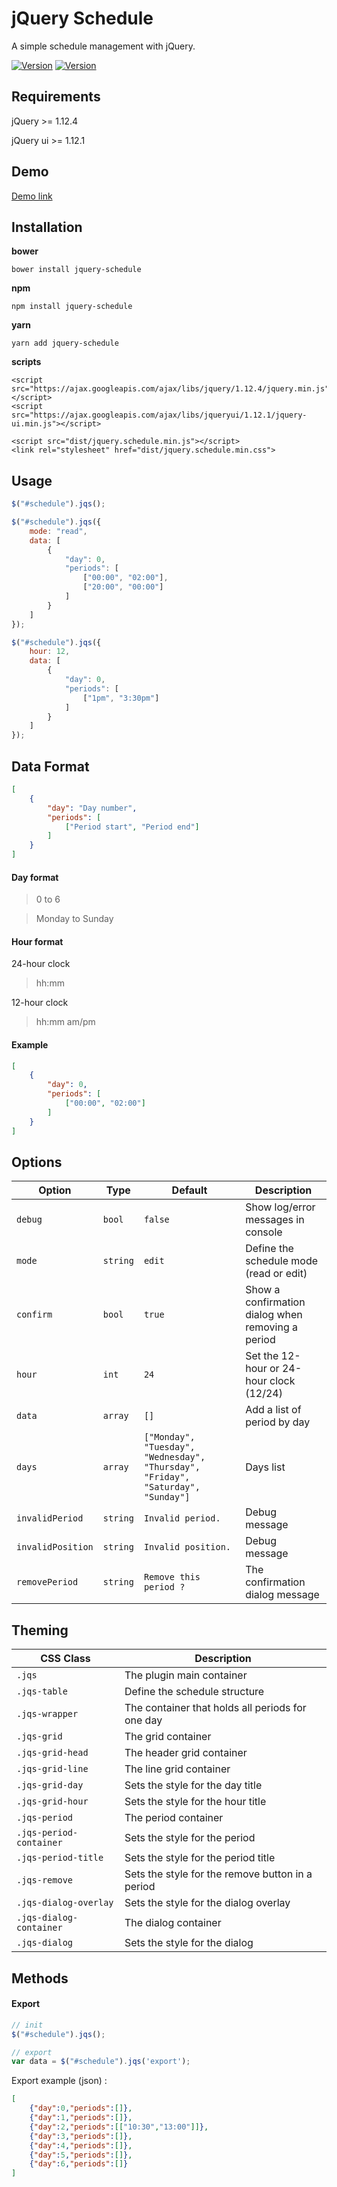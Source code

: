 # jQuery Schedule

A simple schedule management with jQuery.

[![Version](https://img.shields.io/npm/v/jquery-schedule.svg)](https://www.npmjs.org/package/jquery-schedule)
[![Version](https://img.shields.io/bower/v/jquery-schedule.svg)](https://github.com/Yehzuna/jquery-schedule)

## Requirements

jQuery >= 1.12.4

jQuery ui >= 1.12.1

## Demo

[Demo link](https://yehzuna.github.io/jquery-schedule/)

## Installation

**bower**

    bower install jquery-schedule
    
**npm**

    npm install jquery-schedule
    
**yarn**
    
    yarn add jquery-schedule
    
**scripts**

    <script src="https://ajax.googleapis.com/ajax/libs/jquery/1.12.4/jquery.min.js"></script>
    <script src="https://ajax.googleapis.com/ajax/libs/jqueryui/1.12.1/jquery-ui.min.js"></script>
    
    <script src="dist/jquery.schedule.min.js"></script>
    <link rel="stylesheet" href="dist/jquery.schedule.min.css">

## Usage

```javascript
$("#schedule").jqs();

$("#schedule").jqs({
    mode: "read",
    data: [
        {
            "day": 0,
            "periods": [
                ["00:00", "02:00"],
                ["20:00", "00:00"]
            ]
        }
    ]
});

$("#schedule").jqs({
    hour: 12,
    data: [
        {
            "day": 0,
            "periods": [
                ["1pm", "3:30pm"]
            ]
        }
    ]
});

```

## Data Format

```json
[
    {
        "day": "Day number",
        "periods": [
            ["Period start", "Period end"]
        ]
    }
]
```
#### Day format
> 0 to 6

> Monday to Sunday

#### Hour format

24-hour clock 
> hh:mm

12-hour clock 
>hh:mm am/pm

#### Example
```json
[
    {
        "day": 0,
        "periods": [
            ["00:00", "02:00"]
        ]
    }
]
```

## Options

| Option | Type | Default | Description
| --- | --- |  --- |  --- |
| `debug` | `bool` | `false` | Show log/error messages in console
| `mode` | `string` | `edit` | Define the schedule mode (read or edit)
| `confirm` | `bool` | `true` | Show a confirmation dialog when removing a period
| `hour` | `int` | `24` | Set the 12-hour or 24-hour clock (12/24)
| `data` | `array` | `[]` | Add a list of period by day
| `days` | `array` | `["Monday", "Tuesday", "Wednesday", "Thursday", "Friday", "Saturday", "Sunday"]` | Days list 
| `invalidPeriod` | `string` | `Invalid period.` | Debug message
| `invalidPosition` | `string` | `Invalid position.` | Debug message
| `removePeriod` | `string` | `Remove this period ?` | The confirmation dialog message


## Theming

| CSS Class | Description
| --- | --- |  
| `.jqs` | The plugin main container |
| `.jqs-table` | Define the schedule structure |
| `.jqs-wrapper` | The container that holds all periods for one day |
| `.jqs-grid` | The grid container |
| `.jqs-grid-head` | The header grid container |
| `.jqs-grid-line` | The line grid container |
| `.jqs-grid-day` | Sets the style for the day title |
| `.jqs-grid-hour` | Sets the style for the hour title |
| `.jqs-period` | The period container |
| `.jqs-period-container` | Sets the style for the period |
| `.jqs-period-title` | Sets the style for the period title |
| `.jqs-remove` | Sets the style for the remove button in a period |
| `.jqs-dialog-overlay` | Sets the style for the dialog overlay |
| `.jqs-dialog-container` | The dialog container |
| `.jqs-dialog` | Sets the style for the dialog |

## Methods 

#### Export

```javascript
// init
$("#schedule").jqs();

// export
var data = $("#schedule").jqs('export');
```
Export example (json) :

```json
[
    {"day":0,"periods":[]},
    {"day":1,"periods":[]},
    {"day":2,"periods":[["10:30","13:00"]]},
    {"day":3,"periods":[]},
    {"day":4,"periods":[]},
    {"day":5,"periods":[]},
    {"day":6,"periods":[]}
]
```
